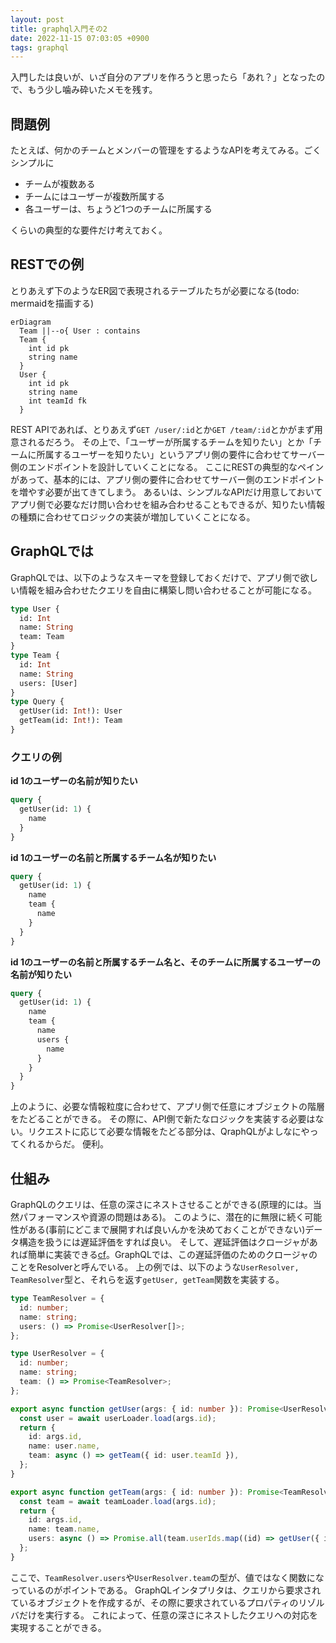 ```yaml
---
layout: post
title: graphql入門その2
date: 2022-11-15 07:03:05 +0900
tags: graphql
---
```


入門したは良いが、いざ自分のアプリを作ろうと思ったら「あれ？」となったので、もう少し噛み砕いたメモを残す。

## 問題例

たとえば、何かのチームとメンバーの管理をするようなAPIを考えてみる。ごくシンプルに

- チームが複数ある
- チームにはユーザーが複数所属する
- 各ユーザーは、ちょうど1つのチームに所属する

くらいの典型的な要件だけ考えておく。

## RESTでの例

とりあえず下のようなER図で表現されるテーブルたちが必要になる(todo: mermaidを描画する)

``` mermaid
erDiagram
  Team ||--o{ User : contains
  Team {
    int id pk
    string name
  }
  User {
    int id pk
    string name
    int teamId fk
  }
```

REST APIであれば、とりあえず`GET /user/:id`とか`GET /team/:id`とかがまず用意されるだろう。
その上で、「ユーザーが所属するチームを知りたい」とか「チームに所属するユーザーを知りたい」というアプリ側の要件に合わせてサーバー側のエンドポイントを設計していくことになる。
ここにRESTの典型的なペインがあって、基本的には、アプリ側の要件に合わせてサーバー側のエンドポイントを増やす必要が出てきてしまう。
あるいは、シンプルなAPIだけ用意しておいてアプリ側で必要なだけ問い合わせを組み合わせることもできるが、知りたい情報の種類に合わせてロジックの実装が増加していくことになる。

## GraphQLでは

GraphQLでは、以下のようなスキーマを登録しておくだけで、アプリ側で欲しい情報を組み合わせたクエリを自由に構築し問い合わせることが可能になる。

```graphql
type User {
  id: Int
  name: String
  team: Team
}
type Team {
  id: Int
  name: String
  users: [User]
}
type Query {
  getUser(id: Int!): User
  getTeam(id: Int!): Team
}
```

### クエリの例
**id 1のユーザーの名前が知りたい**
``` graphql
query {
  getUser(id: 1) {
    name
  }
}
```

**id 1のユーザーの名前と所属するチーム名が知りたい**

``` graphql
query {
  getUser(id: 1) {
    name
    team {
      name
    }
  }
}
```

**id 1のユーザーの名前と所属するチーム名と、そのチームに所属するユーザーの名前が知りたい**

``` graphql
query {
  getUser(id: 1) {
    name
    team {
      name
      users {
        name
      }
    }
  }
}
```

上のように、必要な情報粒度に合わせて、アプリ側で任意にオブジェクトの階層をたどることができる。
その際に、API側で新たなロジックを実装する必要はない。リクエストに応じて必要な情報をたどる部分は、QraphQLがよしなにやってくれるからだ。
便利。

## 仕組み

GraphQLのクエリは、任意の深さにネストさせることができる(原理的には。当然パフォーマンスや資源の問題はある)。
このように、潜在的に無限に続く可能性がある(事前にどこまで展開すれば良いんかを決めておくことができない)データ構造を扱うには遅延評価をすれば良い。
そして、遅延評価はクロージャがあれば簡単に実装できる[cf][sicp]。GraphQLでは、この遅延評価のためのクロージャのことをResolverと呼んでいる。
上の例では、以下のような`UserResolver, TeamResolver`型と、それらを返す`getUser, getTeam`関数を実装する。

``` typescript
type TeamResolver = {
  id: number;
  name: string;
  users: () => Promise<UserResolver[]>;
};

type UserResolver = {
  id: number;
  name: string;
  team: () => Promise<TeamResolver>;
};

export async function getUser(args: { id: number }): Promise<UserResolver> {
  const user = await userLoader.load(args.id);
  return {
    id: args.id,
    name: user.name,
    team: async () => getTeam({ id: user.teamId }),
  };
}

export async function getTeam(args: { id: number }): Promise<TeamResolver> {
  const team = await teamLoader.load(args.id);
  return {
    id: args.id,
    name: team.name,
    users: async () => Promise.all(team.userIds.map((id) => getUser({ id }))),
  };
}
```

ここで、`TeamResolver.users`や`UserResolver.team`の型が、値ではなく関数になっているのがポイントである。
GraphQLインタプリタは、クエリから要求されているオブジェクトを作成するが、その際に要求されているプロパティのリゾルバだけを実行する。
これによって、任意の深さにネストしたクエリへの対応を実現することができる。

<!-- link -->
[sicp]: https://mitp-content-server.mit.edu/books/content/sectbyfn/books_pres_0/6515/sicp.zip/full-text/book/book-Z-H-24.html#%_sec_3.5
